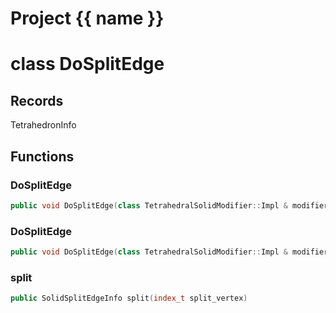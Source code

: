 <script setup>
import {useRoute} from 'vitepress'
const {path} = useRoute()
const tokens = path.split('/')
const words = tokens[2].split('-');
for (let i = 0; i < words.length; i++) {
    words[i] = words[i].charAt(0).toUpperCase() + words[i].slice(1);
    words[i] = words[i].replace('geode', 'Geode')
}
const name = words.join('-');
</script>
# Project {{ name }}

# class DoSplitEdge


## Records

TetrahedronInfo



## Functions

### DoSplitEdge

```cpp
public void DoSplitEdge(class TetrahedralSolidModifier::Impl & modifier, index_t edge_id, const std::array<index_t, 2> & vertices)
```


### DoSplitEdge

```cpp
public void DoSplitEdge(class TetrahedralSolidModifier::Impl & modifier, const PolyhedronFacetEdge & edge, array vertices)
```


### split

```cpp
public SolidSplitEdgeInfo split(index_t split_vertex)
```




